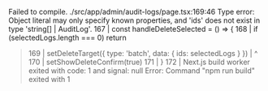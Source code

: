 Failed to compile.
./src/app/admin/audit-logs/page.tsx:169:46
Type error: Object literal may only specify known properties, and 'ids' does not exist in type 'string[] | AuditLog'.
  167 |   const handleDeleteSelected = () => {
  168 |     if (selectedLogs.length === 0) return
> 169 |     setDeleteTarget({ type: 'batch', data: { ids: selectedLogs } })
      |                                              ^
  170 |     setShowDeleteConfirm(true)
  171 |   }
  172 |
Next.js build worker exited with code: 1 and signal: null
Error: Command "npm run build" exited with 1